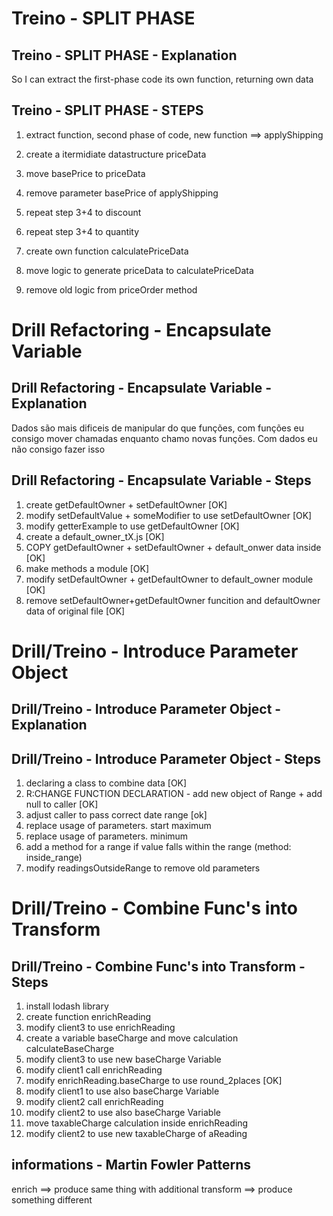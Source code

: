 # Treino - SPLIT PHASE
## Treino - SPLIT PHASE - Explanation
So I can extract the first-phase code its own function, returning own data

## Treino - SPLIT PHASE - STEPS

1. extract function, second phase of code, new function ==> applyShipping
2. create a itermidiate datastructure priceData
3. move basePrice to priceData
4. remove parameter basePrice of applyShipping
5. repeat step 3+4 to discount
6. repeat step 3+4 to quantity

7. create own function calculatePriceData
8. move logic to generate priceData to calculatePriceData
9. remove old logic from priceOrder method



# Drill Refactoring -  Encapsulate Variable

## Drill Refactoring - Encapsulate Variable - Explanation
Dados são mais dificeis de manipular do que funções, com funções eu consigo mover chamadas enquanto chamo novas funções. Com dados eu não consigo fazer isso


## Drill Refactoring - Encapsulate Variable - Steps
1. create getDefaultOwner + setDefaultOwner [OK]
2. modify setDefaultValue + someModifier to use setDefaultOwner [OK]
3. modify getterExample to use getDefaultOwner [OK]
4. create a default_owner_tX.js [OK]
5. COPY getDefaultOwner + setDefaultOwner + default_onwer data inside [OK]
6. make methods a module [OK]
7. modify setDefaultOwner + getDefaultOwner to default_owner module [OK]
7. remove setDefaultOwner+getDefaultOwner funcition and defaultOwner data of original file [OK]


# Drill/Treino - Introduce Parameter Object

## Drill/Treino - Introduce Parameter Object - Explanation

## Drill/Treino - Introduce Parameter Object - Steps
1. declaring a class to combine data [OK]
2. R:CHANGE FUNCTION DECLARATION -  add new object of Range + add null to caller [OK]
3. adjust caller to pass correct date range [ok]
4. replace usage of parameters. start maximum
5. replace usage of parameters. minimum
6. add a method for a range if value falls within the range (method: inside_range)
7. modify readingsOutsideRange to remove old parameters


# Drill/Treino - Combine Func's into Transform

## Drill/Treino - Combine Func's into Transform - Steps
1. install lodash library
2. create function enrichReading 
3. modify client3 to use enrichReading
4. create a variable baseCharge and move calculation calculateBaseCharge
5. modify client3 to use new baseCharge Variable
6. modify client1 call enrichReading
7. modify enrichReading.baseCharge to use round_2places [OK]
8. modify client1 to use also baseCharge Variable
9. modify client2 call enrichReading
10. modify client2 to use also baseCharge Variable
11. move taxableCharge calculation inside enrichReading
12. modify client2 to use new taxableCharge of aReading

## informations - Martin Fowler Patterns
enrich ==> produce same thing with additional
transform ==> produce something different